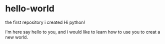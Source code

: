 # hello-world
the first repository i created
Hi python!

i'm here say hello to you, and i would like to learn how to use you to creat a new world.
